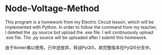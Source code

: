# Node-Voltage-Method
This program is a homework from my Electric Circuit lesson, which will be implemented with Python.
In order to follow the command from my teacher, I deleted the .py source but upload the .exe file.
I will continuously upload .exe file. The .py source will be uploaded after I submit this homework.

由于tkinter难以使用，已中途放弃，转战PyQt5，故完整版本在PyQt5分支中。
